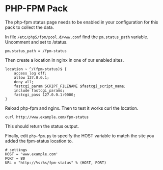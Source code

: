 # PHP-FPM Pack

The php-fpm status page needs to be enabled in your configuration for this pack to collect the data.

In file `/etc/php5/fpm/pool.d/www.conf` find the `pm.status_path` variable. Uncomment and set to /status.

```
pm.status_path = /fpm-status
```

Then create a location in nginx in one of our enabled sites.

```
location ~ ^/(fpm-status)$ {
    access_log off;
    allow 127.0.0.1;
    deny all;
    fastcgi_param SCRIPT_FILENAME $fastcgi_script_name;
    include fastcgi_params;
    fastcgi_pass 127.0.0.1:9000;
}
```

Reload php-fpm and nginx. Then to test it works curl the location.

```
curl http://www.example.com/fpm-status
```

This should return the status output.

Finally, edit `php-fpm.py` to specify the HOST variable to match the site you added the fpm-status location to.

```
# settings
HOST = 'www.example.com'
PORT = 80
URL = "http://%s:%s/fpm-status" % (HOST, PORT)
```